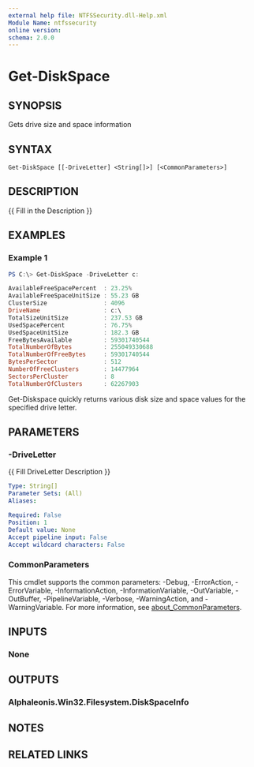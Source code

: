 ```yaml
---
external help file: NTFSSecurity.dll-Help.xml
Module Name: ntfssecurity
online version:
schema: 2.0.0
---
```


# Get-DiskSpace

## SYNOPSIS

Gets drive size and space information

## SYNTAX

```
Get-DiskSpace [[-DriveLetter] <String[]>] [<CommonParameters>]
```

## DESCRIPTION

{{ Fill in the Description }}

## EXAMPLES

### Example 1

```PowerShell
PS C:\> Get-DiskSpace -DriveLetter c:

AvailableFreeSpacePercent  : 23.25%
AvailableFreeSpaceUnitSize : 55.23 GB
ClusterSize                : 4096
DriveName                  : c:\
TotalSizeUnitSize          : 237.53 GB
UsedSpacePercent           : 76.75%
UsedSpaceUnitSize          : 182.3 GB
FreeBytesAvailable         : 59301740544
TotalNumberOfBytes         : 255049330688
TotalNumberOfFreeBytes     : 59301740544
BytesPerSector             : 512
NumberOfFreeClusters       : 14477964
SectorsPerCluster          : 8
TotalNumberOfClusters      : 62267903
```

Get-Diskspace quickly returns various disk size and space values for the specified drive letter.

## PARAMETERS

### -DriveLetter

{{ Fill DriveLetter Description }}

```yaml
Type: String[]
Parameter Sets: (All)
Aliases:

Required: False
Position: 1
Default value: None
Accept pipeline input: False
Accept wildcard characters: False
```

### CommonParameters
This cmdlet supports the common parameters: -Debug, -ErrorAction, -ErrorVariable, -InformationAction, -InformationVariable, -OutVariable, -OutBuffer, -PipelineVariable, -Verbose, -WarningAction, and -WarningVariable. For more information, see [about_CommonParameters](http://go.microsoft.com/fwlink/?LinkID=113216).

## INPUTS

### None

## OUTPUTS

### Alphaleonis.Win32.Filesystem.DiskSpaceInfo

## NOTES

## RELATED LINKS
